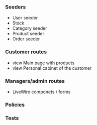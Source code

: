 ### Seeders
- User seeder
- Stock
- Category seeder
- Product seeder
- Order seeder

### Customer routes

- view Main page with products
- view Personal cabinet of the customer

### Managers/admin routes

- LiveWire componets / forms

### Policies

### Tests

